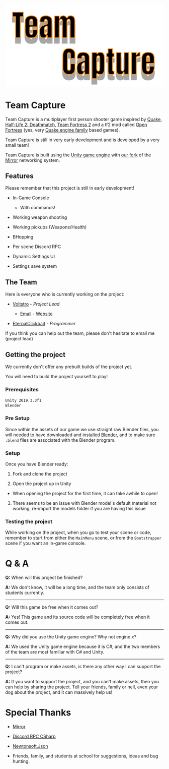 ![Logo](tc-logo.png)

# Team Capture

Team Capture is a multiplayer first person shooter game inspired by [Quake](https://store.steampowered.com/app/2310/QUAKE/), [Half-Life 2: Deathmatch](https://store.steampowered.com/app/320/HalfLife_2_Deathmatch/), [Team Fortress 2](http://www.teamfortress.com/) and a tf2 mod called [Open Fortress](https://www.openfortress.fun/) (yes, very [Quake engine family](https://commons.wikimedia.org/wiki/File:Quake_-_family_tree.svg) based games).

Team Capture is still in very early development and is developed by a very small team!

Team Capture is built using the [Unity game engine](https://unity.com/) with [our fork](https://github.com/Creepysin-Studios/TC-Mirror) of the [Mirror](https://mirror-networking.com/) networking system.

## Features

Please remember that this project is still in early development!

- In-Game Console

    - With commands!

- Working weapon shooting

- Working pickups (Weapons/Health)

- BHopping

- Per scene Discord RPC

- Dynamic Settings UI

- Settings save system

## The Team

Here is everyone who is currently working on the project:

* [Voltstro](https://github.com/Voltstro) - *Project Lead*

    - [Email](mailto:me@voltstro.dev) - [Website](https://voltstro.dev)

* [EternalClickbait](https://github.com/EternalClickbait) - *Programmer*

If you think you can help out the team, please don't hesitate to email me (project lead)

## Getting the project

We currently don't offer any prebuilt builds of the project yet.

You will need to build the project yourself to play!

### Prerequisites

```
Unity 2019.3.3f1
Blender
```

### Pre Setup

Since within the assets of our game we use straight raw Blender files, you will needed to have downloaded and installed [Blender](https://www.blender.org/), and to make sure `.blend` files are associated with the Blender program.

### Setup

Once you have Blender ready:

1. Fork and clone the project

2. Open the project up in Unity

* When opening the project for the first time, it can take awhile to open!

3. There seems to be an issue with Blender model's default material not working, re-import the models folder if you are having this issue

### Testing the project

While working on the project, when you go to test your scene or code, remember to start from either the `MainMenu` scene, or from the `Bootstrapper` scene if you want an in-game console.

# Q & A

**Q:** When will this project be finished?

**A:** We don't know, it will be a long time, and the team only consists
 of students currently.

---

**Q:** Will this game be free when it comes out?

**A:** Yes! This game and its source code will be completely free when it comes out.

---

**Q:** Why did you use the Unity game engine? Why not engine *x*?

**A:** We used the Unity game engine because it is C#, and the two members of the team are most familiar with C# and Unity.

---

**Q:** I can't program or make assets, is there any other way I can support the project?

**A:** If you want to support the project, and you can't make assets, then you can help by sharing the project. Tell your friends, family or hell, even your dog about the project, and it can massively help us!

# Special Thanks

- [Mirror](https://mirror-networking.com/)

- [Discord RPC CSharp](https://github.com/Lachee/discord-rpc-csharp)

- [Newtonsoft.Json](https://www.newtonsoft.com/json)

- Friends, family, and students at school for suggestions, ideas and bug hunting.
